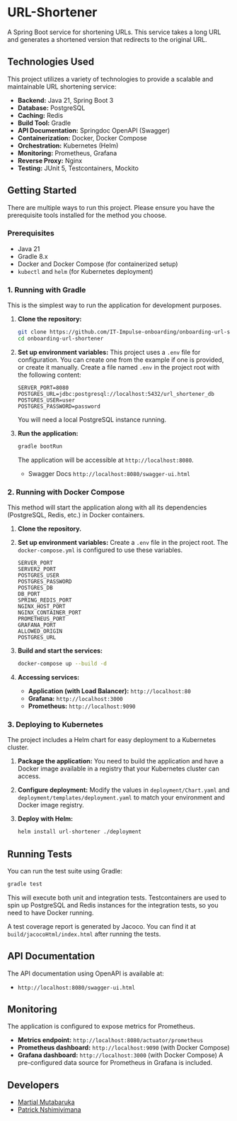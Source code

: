 # URL-Shortener

A Spring Boot service for shortening URLs. This service takes a long URL and generates a shortened version that redirects to the original URL.

## Technologies Used

This project utilizes a variety of technologies to provide a scalable and maintainable URL shortening service:

- **Backend:** Java 21, Spring Boot 3
- **Database:** PostgreSQL
- **Caching:** Redis
- **Build Tool:** Gradle
- **API Documentation:** Springdoc OpenAPI (Swagger)
- **Containerization:** Docker, Docker Compose
- **Orchestration:** Kubernetes (Helm)
- **Monitoring:** Prometheus, Grafana
- **Reverse Proxy:** Nginx
- **Testing:** JUnit 5, Testcontainers, Mockito

## Getting Started

There are multiple ways to run this project. Please ensure you have the prerequisite tools installed for the method you choose.

### Prerequisites

- Java 21
- Gradle 8.x
- Docker and Docker Compose (for containerized setup)
- `kubectl` and `helm` (for Kubernetes deployment)

### 1. Running with Gradle

This is the simplest way to run the application for development purposes.

1.  **Clone the repository:**
    ```bash
    git clone https://github.com/IT-Impulse-onboarding/onboarding-url-shortener.git
    cd onboarding-url-shortener
    ```

2.  **Set up environment variables:**
    This project uses a `.env` file for configuration. You can create one from the example if one is provided, or create it manually.
    Create a file named `.env` in the project root with the following content:
    ```
    SERVER_PORT=8080
    POSTGRES_URL=jdbc:postgresql://localhost:5432/url_shortener_db
    POSTGRES_USER=user
    POSTGRES_PASSWORD=password
    ```
    You will need a local PostgreSQL instance running.

3.  **Run the application:**
    ```bash
    gradle bootRun
    ```
    The application will be accessible at `http://localhost:8080`.

    - Swagger Docs `http://localhost:8080/swagger-ui.html`

### 2. Running with Docker Compose

This method will start the application along with all its dependencies (PostgreSQL, Redis, etc.) in Docker containers.

1.  **Clone the repository.**

2.  **Set up environment variables:**
    Create a `.env` file in the project root. The `docker-compose.yml` is configured to use these variables.
    ```
    SERVER_PORT
    SERVER2_PORT
    POSTGRES_USER
    POSTGRES_PASSWORD
    POSTGRES_DB
    DB_PORT
    SPRING_REDIS_PORT
    NGINX_HOST_PORT
    NGINX_CONTAINER_PORT
    PROMETHEUS_PORT
    GRAFANA_PORT
    ALLOWED_ORIGIN
    POSTGRES_URL
    ```

3.  **Build and start the services:**
    ```bash
    docker-compose up --build -d
    ```

4.  **Accessing services:**
    - **Application (with Load Balancer):** `http://localhost:80`
    - **Grafana:** `http://localhost:3000`
    - **Prometheus:** `http://localhost:9090`

### 3. Deploying to Kubernetes

The project includes a Helm chart for easy deployment to a Kubernetes cluster.

1.  **Package the application:**
    You need to build the application and have a Docker image available in a registry that your Kubernetes cluster can access.

2.  **Configure deployment:**
    Modify the values in `deployment/Chart.yaml` and `deployment/templates/deployment.yaml` to match your environment and Docker image registry.

3.  **Deploy with Helm:**
    ```bash
    helm install url-shortener ./deployment
    ```

## Running Tests

You can run the test suite using Gradle:
```bash
gradle test
```
This will execute both unit and integration tests. Testcontainers are used to spin up PostgreSQL and Redis instances for the integration tests, so you need to have Docker running.

A test coverage report is generated by Jacoco. You can find it at `build/jacocoHtml/index.html` after running the tests.

## API Documentation

The API documentation using OpenAPI is available at:

- `http://localhost:8080/swagger-ui.html`

## Monitoring

The application is configured to expose metrics for Prometheus.
- **Metrics endpoint:** `http://localhost:8080/actuator/prometheus`
- **Prometheus dashboard:** `http://localhost:9090` (with Docker Compose)
- **Grafana dashboard:** `http://localhost:3000` (with Docker Compose)
A pre-configured data source for Prometheus in Grafana is included.

## Developers
- [Martial Mutabaruka](https://github.com/katros1)
- [Patrick Nshimiyimana](https://github.com/Patricknshimiyimana)
